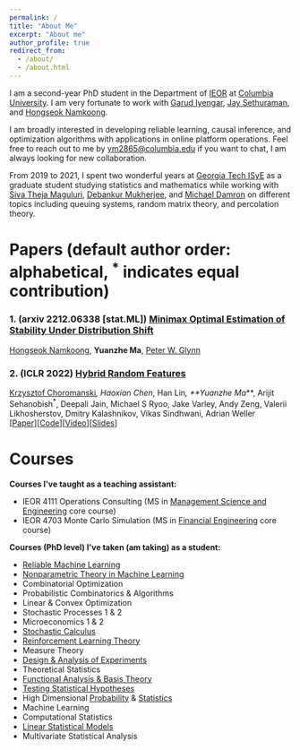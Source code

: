 ```yaml
---
permalink: /
title: "About Me"
excerpt: "About me"
author_profile: true
redirect_from: 
  - /about/
  - /about.html
---
```


I am a second-year PhD student in the Department of [IEOR](https://www.ieor.columbia.edu/) at [Columbia University](https://www.columbia.edu/). I am very fortunate to work with [Garud Iyengar](http://www.columbia.edu/~gi10/), [Jay Sethuraman](https://www.ieor.columbia.edu/faculty/jay-sethuraman), and [Hongseok Namkoong](https://hsnamkoong.github.io/). 
 
I am broadly interested in developing reliable learning, causal inference, and optimization algorithms with applications in online platform operations.
Feel free to reach out to me by <ym2865@columbia.edu> if you want to chat, I am always looking for new collaboration.
  
  
From 2019 to 2021, I spent two wonderful years at [Georgia Tech ISyE](https://www.isye.gatech.edu/) as a graduate student studying statistics and mathematics while working with [Siva Theja Maguluri](https://sites.google.com/site/sivatheja/), [Debankur Mukherjee](https://www.debankur-mukherjee.com/), and  [Michael Damron](https://sites.google.com/view/mdamron22021)  on different topics including queuing systems, random matrix theory, and percolation theory.


<h1 id="publications"> Papers (default author order: alphabetical, <sup>*</sup> indicates equal contribution)</h1>

### <a name="stability"></a> 1. **(arxiv 2212.06338 [stat.ML])** [**Minimax Optimal Estimation of Stability Under Distribution Shift**](https://arxiv.org/pdf/2212.06338.pdf) 
[Hongseok Namkoong](https://hsnamkoong.github.io/), **Yuanzhe Ma**, [Peter W. Glynn](https://web.stanford.edu/~glynn/) 
 
### <a name="HRF"></a> 2. **(ICLR 2022)** [**Hybrid Random Features**](https://openreview.net/pdf?id=EMigfE6ZeS) 
[Krzysztof Choromanski](https://research.google/people/KrzysztofChoromanski/)<sup>*</sup>, Haoxian Chen<sup>*</sup>, 
Han Lin<sup>*</sup>, **Yuanzhe Ma<sup>*</sup>**, Arijit Sehanobish<sup>*</sup>, Deepali Jain, Michael S Ryoo, Jake Varley, Andy Zeng, Valerii Likhosherstov, Dmitry Kalashnikov, Vikas Sindhwani, Adrian Weller 
<br>\[[Paper](https://openreview.net/pdf?id=EMigfE6ZeS)\]\[[Code](https://github.com/HL-hanlin/HRF_ICLR2022)\]\[[Video](https://iclr.cc/virtual/2022/poster/6410)\]\[[Slides](https://iclr.cc/media/iclr-2022/Slides/6410.pdf)\]


<h1 id="courses"> Courses </h1>

**Courses I've taught as a teaching assistant:**
- IEOR 4111	Operations Consulting (MS in [Management Science and Engineering](https://mse.ieor.columbia.edu/) core course)
- IEOR 4703 Monte Carlo Simulation (MS in [Financial Engineering](https://msfe.ieor.columbia.edu/) core course)

**Courses (PhD level) I've taken (am taking) as a student:**

- [Reliable Machine Learning](https://hsnamkoong.github.io/b9145/index.html)
- [Nonparametric Theory in Machine Learning](http://www.columbia.edu/~skk2175/Courses/Syllabus-8201-Spr23.pdf)
- Combinatorial  Optimization 
- Probabilistic Combinatorics & Algorithms  
- Linear & Convex Optimization
- Stochastic Processes 1 & 2 
- Microeconomics 1 & 2 
- [Stochastic Calculus](https://link.springer.com/book/10.1007/978-3-319-31089-3)
- [Reinforcement Learning Theory](https://www.dropbox.com/sh/chwb7j1keeyide1/AAB0SDqVaD1qm2Ji9id3jF3ea?dl=0)
- Measure Theory 
- [Design & Analysis of Experiments](https://www2.isye.gatech.edu/~jeffwu/isye6413/) 
- Theoretical Statistics    
- [Functional Analysis & Basis Theory](https://heil.math.gatech.edu/papers/bases.pdf) 
- [Testing Statistical Hypotheses](http://yuanzhe-ma.github.io/files/Math_6263_Notes.pdf) 
- High Dimensional [Probability](https://www.math.uci.edu/~rvershyn/papers/HDP-book/HDP-book.pdf) & [Statistics](https://doi.org/10.1017/9781108627771)
- Machine Learning 
- Computational Statistics 
- [Linear Statistical Models](http://yuanzhe-ma.github.io/files/Math_6266_Notes.pdf)  
- Multivariate Statistical Analysis  

